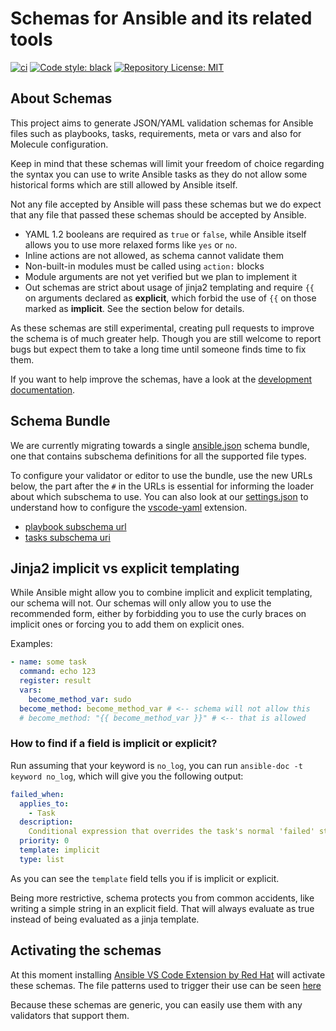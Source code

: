 # Schemas for Ansible and its related tools

[![ci](https://github.com/ansible-community/schemas/actions/workflows/task.yml/badge.svg)](https://github.com/ansible-community/schemas/actions/workflows/task.yml)
[![Code style: black](https://img.shields.io/badge/code%20style-black-000000.svg)](https://github.com/psf/black)
[![Repository License: MIT](https://img.shields.io/badge/license-MIT-brightgreen.svg)](LICENSE)

## About Schemas

This project aims to generate JSON/YAML validation schemas for Ansible files
such as playbooks, tasks, requirements, meta or vars and also for Molecule
configuration.

Keep in mind that these schemas will limit your freedom of choice regarding the
syntax you can use to write Ansible tasks as they do not allow some historical
forms which are still allowed by Ansible itself.

Not any file accepted by Ansible will pass these schemas but we do expect that
any file that passed these schemas should be accepted by Ansible.

- YAML 1.2 booleans are required as `true` or `false`, while Ansible itself
  allows you to use more relaxed forms like `yes` or `no`.
- Inline actions are not allowed, as schema cannot validate them
- Non-built-in modules must be called using `action:` blocks
- Module arguments are not yet verified but we plan to implement it
- Out schemas are strict about usage of jinja2 templating and require `{{` on
  arguments declared as **explicit**, which forbid the use of `{{` on those
  marked as **implicit**. See the section below for details.

As these schemas are still experimental, creating pull requests to improve the
schema is of much greater help. Though you are still welcome to report bugs but
expect them to take a long time until someone finds time to fix them.

If you want to help improve the schemas, have a look at the
[development documentation](CONTRIBUTING.md).

## Schema Bundle

We are currently migrating towards a single [ansible.json](/f/ansible.json)
schema bundle, one that contains subschema definitions for all the supported
file types.

To configure your validator or editor to use the bundle, use the new URLs below,
the part after the `#` in the URLs is essential for informing the loader about
which subschema to use. You can also look at our
[settings.json](.vscode/settings.json) to understand how to configure the
[vscode-yaml](https://marketplace.visualstudio.com/items?itemName=redhat.vscode-yaml)
extension.

- [playbook subschema url](https://raw.githubusercontent.com/ansible/ansible-lint/main/src/ansiblelint/schemas/ansible.json#/$defs/playbook)
- [tasks subschema uri](https://raw.githubusercontent.com/ansible/ansible-lint/main/src/ansiblelint/schemas/ansible.json#/$defs/tasks)

## Jinja2 implicit vs explicit templating

While Ansible might allow you to combine implicit and explicit templating, our
schema will not. Our schemas will only allow you to use the recommended form,
either by forbidding you to use the curly braces on implicit ones or forcing you
to add them on explicit ones.

Examples:

```yaml
- name: some task
  command: echo 123
  register: result
  vars:
    become_method_var: sudo
  become_method: become_method_var # <-- schema will not allow this
  # become_method: "{{ become_method_var }}" # <-- that is allowed
```

### How to find if a field is implicit or explicit?

Run assuming that your keyword is `no_log`, you can run
`ansible-doc -t keyword no_log`, which will give you the following output:

```yaml
failed_when:
  applies_to:
    - Task
  description:
    Conditional expression that overrides the task's normal 'failed' status.
  priority: 0
  template: implicit
  type: list
```

As you can see the `template` field tells you if is implicit or explicit.

Being more restrictive, schema protects you from common accidents, like writing
a simple string in an explicit field. That will always evaluate as true instead
of being evaluated as a jinja template.

## Activating the schemas

At this moment installing
[Ansible VS Code Extension by Red Hat](https://marketplace.visualstudio.com/items?itemName=redhat.ansible)
will activate these schemas. The file patterns used to trigger their use can be
seen
[here](https://github.com/ansible-community/vscode-ansible/blob/master/package.json#L44-L94)

Because these schemas are generic, you can easily use them with any validators
that support them.
